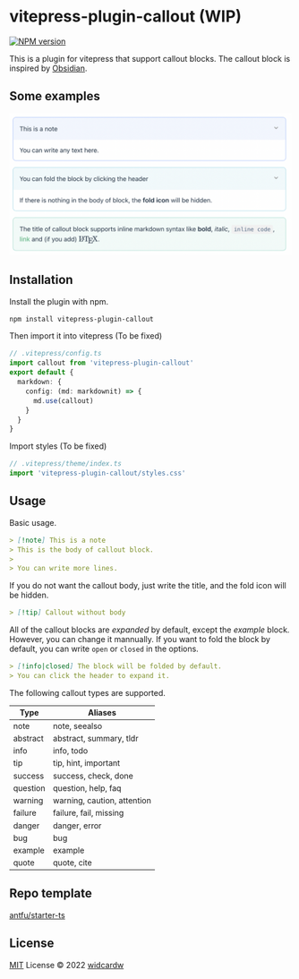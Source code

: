# vitepress-plugin-callout (WIP)

[![NPM version](https://img.shields.io/npm/v/vitepress-plugin-callout?color=a1b858&label=)](https://www.npmjs.com/package/vitepress-plugin-callout)

This is a plugin for vitepress that support callout blocks. The callout block is inspired by [Obsidian](https://obsidian.md).

## Some examples

![examples](./img/examples.png)

## Installation

Install the plugin with npm.

```sh
npm install vitepress-plugin-callout
```

Then import it into vitepress (To be fixed)

```ts
// .vitepress/config.ts
import callout from 'vitepress-plugin-callout'
export default {
  markdown: {
    config: (md: markdownit) => {
      md.use(callout)
    }
  }
}
```

Import styles (To be fixed)

```ts
// .vitepress/theme/index.ts
import 'vitepress-plugin-callout/styles.css'
```

## Usage

Basic usage.

```markdown
> [!note] This is a note
> This is the body of callout block.
>
> You can write more lines.
```

If you do not want the callout body, just write the title, and the fold icon will be hidden.

```markdown
> [!tip] Callout without body
```

All of the callout blocks are *expanded* by default, except the _example_ block. However, you can change it mannually.
If you want to fold the block by default, you can write `open` or `closed` in the options.

```markdown
> [!info|closed] The block will be folded by default.
> You can click the header to expand it.
```

The following callout types are supported.

|Type	|Aliases|
|-------|-------|
|note	|note, seealso|
|abstract	|abstract, summary, tldr|
|info	|info, todo|
|tip	|tip, hint, important|
|success	|success, check, done|
|question	|question, help, faq|
|warning	|warning, caution, attention|
|failure	|failure, fail, missing|
|danger	|danger, error|
|bug	|bug|
|example	|example|
|quote	|quote, cite|

## Repo template

[antfu/starter-ts](https://github.com/antfu/starter-ts.git)

## License

[MIT](./LICENSE) License © 2022 [widcardw](https://github.com/widcardw)
